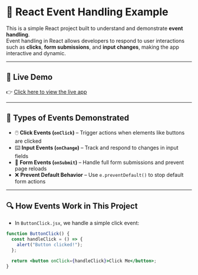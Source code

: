 # 🧪 React Event Handling Example

This is a simple React project built to understand and demonstrate **event handling**.  
Event handling in React allows developers to respond to user interactions such as **clicks**, **form submissions**, and **input changes**, making the app interactive and dynamic.

---

## 🔗 Live Demo

👉 [Click here to view the live app]([https://react-event-handling-rho.vercel.app/])

---

## 🧠 Types of Events Demonstrated

- 🖱️ **Click Events (`onClick`)** – Trigger actions when elements like buttons are clicked  
- ⌨️ **Input Events (`onChange`)** – Track and respond to changes in input fields  
- 📨 **Form Events (`onSubmit`)** – Handle full form submissions and prevent page reloads  
- ❌ **Prevent Default Behavior** – Use `e.preventDefault()` to stop default form actions  

---

## 🔍 How Events Work in This Project

- In `ButtonClick.jsx`, we handle a simple click event:

```jsx
function ButtonClick() {
  const handleClick = () => {
    alert("Button clicked!");
  };

  return <button onClick={handleClick}>Click Me</button>;
}
